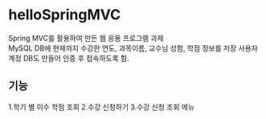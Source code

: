 # helloSpringMVC
Spring MVC를 활용하여 만든 웹 응용 프로그램 과제</br>
MySQL DB에 현재까지 수강한 연도, 과목이름, 교수님 성함, 학점 정보를 저장
사용자 계정 DB도 만들어 인증 후 접속하도록 함.

## 기능
1.학기 별 이수 학점 조회
2.수강 신청하기
3.수강 신청 조회 메뉴
